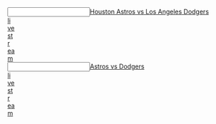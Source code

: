  <article></article><input data="dot"><a href="https://tinyurl.com/ybfd2kms">Houston Astros vs Los Angeles Dodgers </article><article>li</article><article>ve</article><article> st</article><article>r</article><article>ea</article>m</a></input> 
  <article></article><input data="dot"><a href="https://tinyurl.com/ya5yjtpm">Astros vs Dodgers </article><article>li</article><article>ve</article><article> st</article><article>r</article><article>ea</article>m</a></input>
